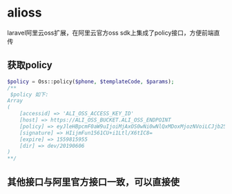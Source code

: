 # alioss

laravel阿里云oss扩展，在阿里云官方oss sdk上集成了policy接口，方便前端直传

## 获取policy

``` php
$policy = Oss::policy($phone, $templateCode, $params);
/**
 $policy 如下:
Array
(
    [accessid] => 'ALI_OSS_ACCESS_KEY_ID'
    [host] => https://ALI_OSS_BUCKET.ALI_OSS_ENDPOINT
    [policy] => eyJleHBpcmF0aW9uIjoiMjAxOS0wNi0wNlQxMDoxMjozNVoiLCJjb25kaXRpb25zIjpbWyJjb250ZW50LWxlbmd0aC1yYW5nZSIsMCwyMDk3MTUyMF0sWyJzdGFydHMtd2l0aCIsIiRrZXkiLCJkZXZcLzIwMTkwNlwvMDYiXV19
    [signature] => HIijmFun1561CU+i1Ltl/X6tIC8=
    [expire] => 1559815955
    [dir] => dev/20190606
)
**/
```
## 其他接口与阿里官方接口一致，可以直接使